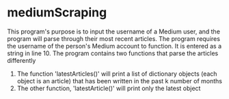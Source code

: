 # mediumScraping
This program's purpose is to input the username of a Medium user, and the program will parse through their most recent articles.
The program requires the username of the person's Medium account to function. It is entered as a string in line 10.
The program contains two functions that parse the articles differently
1) The function 'latestArticles()' will print a list of dictionary objects (each object is an article) that has been written in the past k number of months
2) The other function, 'latestArticle()' will print only the latest object
